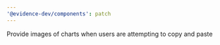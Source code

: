 ```yaml
---
'@evidence-dev/components': patch
---
```


Provide images of charts when users are attempting to copy and paste
